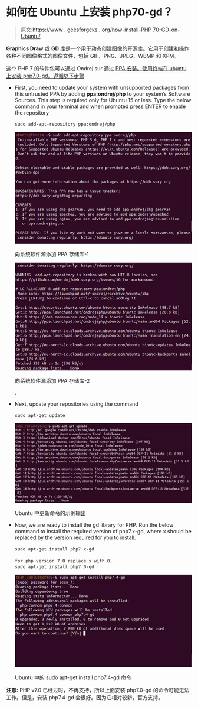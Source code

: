# 如何在 Ubuntu 上安装 php70-gd？

> 原文:[https://www . geesforgeks . org/how-install-PHP 70-GD-on-Ubuntu/](https://www.geeksforgeeks.org/how-to-install-php70-gd-on-ubuntu/)

**Graphics Draw** 或 **GD** 库是一个用于动态创建图像的开源库。它用于创建和操作各种不同图像格式的图像文件，包括 GIF、PNG、JPEG、WBMP 和 XPM。

这个 PHP 7 的软件包可以通过 Ondrej sur 通过 [PPA 安装。使用终端在 ubuntu 上安装 php7.0-gd。遵循以下步骤](https://launchpad.net/~ondrej/+archive/ubuntu/php)

*   First, you need to update your system with unsupported packages from this untrusted PPA by adding **ppa:ondrej/php** to your system’s Software Sources. This step is required only for Ubuntu 15 or less. Type the below command in your terminal and when prompted press ENTER to enable the repository

    ```
    sudo add-apt-repository ppa:ondrej/php
    ```

    ![](img/30b7e981e6b05eb8e84136d0305a1f54.png)

    向系统软件源添加 PPA 存储库-1

    ![](img/cfb1e7daa49ad14700610da2ca737bcd.png)

    向系统软件源添加 PPA 存储库-2

    .

*   Next, update your repositories using the command 

    ```
    sudo apt-get update
    ```

    ![](img/c9ebe16430b206eb37da08b9b404e686.png)

    Ubuntu 中更新命令的示例输出

*   Now, we are ready to install the gd library for PHP. Run the below command to install the required version of php7.x-gd, where x should be replaced by the version required for you to install.

    ```
    sudo apt-get install php7.x-gd

    for php version 7.0 replace x with 0,
    sudo apt-get install php7.0-gd
    ```

    ![](img/58fc1bf2f4280eb76f55ba1ff80b3061.png)

    Ubuntu 中的 sudo apt-get install php7.4-gd 命令

**注意:** PHP v7.0 已经过时，不再支持，所以上面安装 php7.0-gd 的命令可能无法工作。但是，安装 php7.4-gd 会很好。因为它相对较新，官方支持。